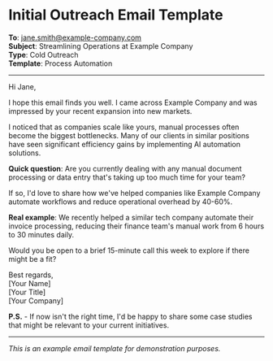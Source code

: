 # Initial Outreach Email Template

**To**: jane.smith@example-company.com  
**Subject**: Streamlining Operations at Example Company  
**Type**: Cold Outreach  
**Template**: Process Automation  

---

Hi Jane,

I hope this email finds you well. I came across Example Company and was impressed by your recent expansion into new markets.

I noticed that as companies scale like yours, manual processes often become the biggest bottlenecks. Many of our clients in similar positions have seen significant efficiency gains by implementing AI automation solutions.

**Quick question**: Are you currently dealing with any manual document processing or data entry that's taking up too much time for your team?

If so, I'd love to share how we've helped companies like Example Company automate workflows and reduce operational overhead by 40-60%.

**Real example**: We recently helped a similar tech company automate their invoice processing, reducing their finance team's manual work from 6 hours to 30 minutes daily.

Would you be open to a brief 15-minute call this week to explore if there might be a fit?

Best regards,  
[Your Name]  
[Your Title]  
[Your Company]  

**P.S.** - If now isn't the right time, I'd be happy to share some case studies that might be relevant to your current initiatives.

---
*This is an example email template for demonstration purposes.*
